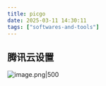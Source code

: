 ```yaml
---
title: picgo
date: 2025-03-11 14:30:11
tags: ["softwares-and-tools"]
---
```

## 腾讯云设置

![image.png|500](https://how-to-1258460161.cos.ap-shanghai.myqcloud.com/how-to/20250311142457.png)
